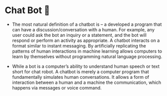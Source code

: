 # **Chat Bot** 🤖

* The most natural definition of a chatbot is – a developed a program that can have a discussion/conversation with a human. For example, any user could ask the bot an inquiry or a statement, and the bot will respond or perform an activity as appropriate.
A chatbot interacts on a format similar to instant messaging. By artificially replicating the patterns of human interactions in machine learning allows computers to learn by themselves without programming natural language processing.

* While a bot is a computer’s ability to understand human speech or text short for chat robot. A chatbot is merely a computer program that fundamentally simulates human conversations. It allows a form of interaction between a human and a machine the communication, which happens via messages or voice command.

